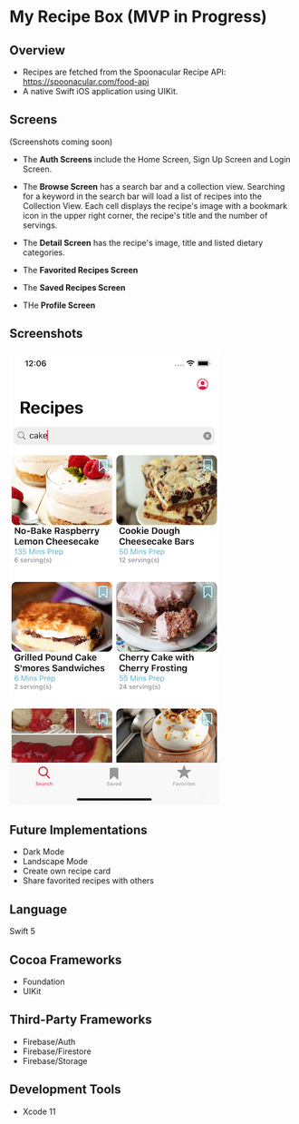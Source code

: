 # My Recipe Box (MVP in Progress)

## Overview
- Recipes are fetched from the Spoonacular Recipe API: https://spoonacular.com/food-api
- A native Swift iOS application using UIKit.

## Screens
(Screenshots coming soon)

- The **Auth Screens** include the Home Screen, Sign Up Screen and Login Screen. 

- The **Browse Screen** has a search bar and a collection view. Searching for a keyword in the search bar will load a list of recipes into the Collection View. Each cell displays the recipe's image with a bookmark icon in the upper right corner, the recipe's title and the number of servings.

- The **Detail Screen** has the recipe's image, title and listed dietary categories. 

- The **Favorited Recipes Screen**

- The **Saved Recipes Screen**

- THe **Profile Screen**

## Screenshots
![image](images/SearchScreen.png)

## Future Implementations
- Dark Mode
- Landscape Mode
- Create own recipe card
- Share favorited recipes with others

## Language
Swift 5

## Cocoa Frameworks
- Foundation
- UIKit

## Third-Party Frameworks
- Firebase/Auth
- Firebase/Firestore
- Firebase/Storage

## Development Tools
- Xcode 11
